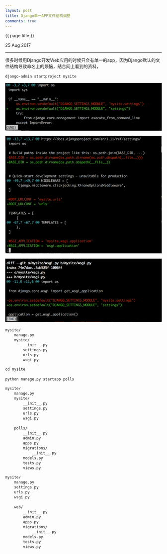 ```yaml
---
layout: post
title: Django单一APP文件结构调整
comments: true
---
```


{{ page.title }}
<p class="meta">25 Aug 2017</p>
<hr>

很多时候用Django开发Web应用的时候只会有单一的app，因为Django默认的文件结构导致命名上的烦恼，结合网上看到的资料，

```
django-admin startproject mysite
```

![manage.py](/assets/img/2017-08-25/manage.png)

![settings.py](/assets/img/2017-08-25/settings.png)

![wsgi.py](/assets/img/2017-08-25/wsgi.png)

```
mysite/
    manage.py
    mysite/
        __init__.py
        settings.py
        urls.py
        wsgi.py
```

```
cd mysite

python manage.py startapp polls
```

```
mysite/
    manage.py
    mysite/
        __init__.py
        settings.py
        urls.py
        wsgi.py

	polls/
	    __init__.py
	    admin.py
	    apps.py
	    migrations/
	        __init__.py
	    models.py
	    tests.py
	    views.py
```


```
mysite/
    manage.py
    settings.py
    urls.py
    wsgi.py
 
	web/
	    __init__.py
	    admin.py
	    apps.py
	    migrations/
	        __init__.py
	    models.py
	    tests.py
	    views.py
```
